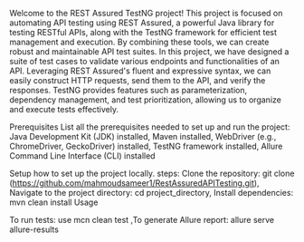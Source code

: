 Welcome to the REST Assured TestNG project! This project is focused on automating API testing using REST Assured, a powerful Java library for testing RESTful APIs, along with the TestNG framework for efficient test management and execution. By combining these tools, we can create robust and maintainable API test suites. In this project, we have designed a suite of test cases to validate various endpoints and functionalities of an API. Leveraging REST Assured's fluent and expressive syntax, we can easily construct HTTP requests, send them to the API, and verify the responses. TestNG provides features such as parameterization, dependency management, and test prioritization, allowing us to organize and execute tests effectively.

Prerequisites List all the prerequisites needed to set up and run the project: Java Development Kit (JDK) installed, Maven installed, WebDriver (e.g., ChromeDriver, GeckoDriver) installed, TestNG framework installed, Allure Command Line Interface (CLI) installed

Setup how to set up the project locally. steps: Clone the repository: git clone (https://github.com/mahmoudsameer1/RestAssuredAPITesting.git), Navigate to the project directory: cd project_directory, Install dependencies: mvn clean install Usage

To run tests: use mcn clean test ,To generate Allure report: allure serve allure-results
